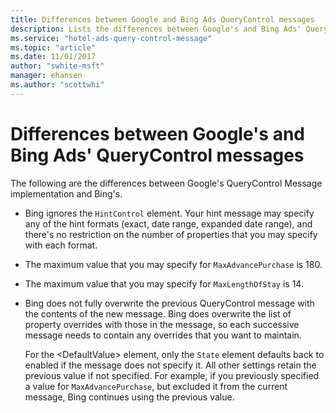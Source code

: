 ```yaml
---
title: Differences between Google and Bing Ads QueryControl messages
description: Lists the differences between Google's and Bing Ads' QueryControl messages
ms.service: "hotel-ads-query-control-message"
ms.topic: "article"
ms.date: 11/01/2017
author: "swhite-msft"
manager: ehansen
ms.author: "scottwhi"
---
```


# Differences between Google's and Bing Ads' QueryControl messages

The following are the differences between Google's QueryControl Message implementation and Bing's.

- Bing ignores the `HintControl` element. Your hint message may specify any of the hint formats (exact, date range, expanded date range), and there's no restriction on the number of properties that you may specify with each format.   
  
- The maximum value that you may specify for `MaxAdvancePurchase` is 180.  
  
- The maximum value that you may specify for `MaxLengthOfStay` is 14.  
  
- Bing does not fully overwrite the previous QueryControl message with the contents of the new message. Bing does overwrite the list of property overrides with those in the message, so each successive message needs to contain any overrides that you want to maintain.  
  
  For the \<DefaultValue\> element, only the `State` element defaults back to enabled if the message does not specify it. All other settings retain the previous value if not specified. For example, if you previously specified a value for `MaxAdvancePurchase`, but excluded it from the current message, Bing continues using the previous value.
